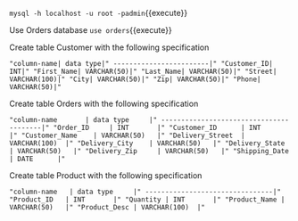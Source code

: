 
`mysql -h localhost -u root -padmin`{{execute}}

Use Orders database `use orders`{{execute}}

Create table Customer with the following specification 

`"column-name| data type|"
------------------------|"
  "Customer_ID| INT|"
  "First_Name| VARCHAR(50)|"
  "Last_Name| VARCHAR(50)|"
  "Street| VARCHAR(100)|"
  "City| VARCHAR(50)|"
  "Zip| VARCHAR(50)|"
  "Phone| VARCHAR(50)|"
`

Create table Orders with the following specification 

`"column-name 		| data type 	|"
----------------------------------------|"
  "Order_ID		| INT		|"
  "Customer_ID		| INT		|"
  "Customer_Name	| VARCHAR(50)	|"
  "Delivery_Street	| VARCHAR(100)	|"
  "Delivery_City	| VARCHAR(50)	|"
  "Delivery_State	| VARCHAR(50)	|"
  "Delivery_Zip		| VARCHAR(50)	|"
  "Shipping_Date	| DATE		|"
`

Create table Product with the following specification 

`"column-name 	| data type 	|"
--------------------------------|"
  "Product_ID	| INT		|"
  "Quantity	| INT		|"
  "Product_Name	| VARCHAR(50)	|"
  "Product_Desc	| VARCHAR(100)	|"
`
